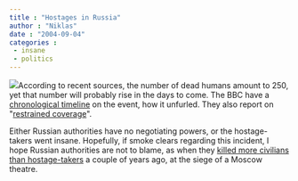 ```yaml
---
title : "Hostages in Russia"
author : "Niklas"
date : "2004-09-04"
categories : 
 - insane
 - politics
---
```


![](https://niklasblog.com/wp-content/2004-09-04-russia.jpg)According to recent sources, the number of dead humans amount to 250, yet that number will probably rise in the days to come. The BBC have a [chronological timeline](http://news.bbc.co.uk/1/hi/world/europe/3624136.stm) on the event, how it unfurled. They also report on "[restrained coverage](http://news.bbc.co.uk/1/hi/world/europe/3624716.stm)".

Either Russian authorities have no negotiating powers, or the hostage-takers went insane. Hopefully, if smoke clears regarding this incident, I hope Russian authorities are not to blame, as when they [killed more civilians than hostage-takers](http://news.bbc.co.uk/1/hi/world/europe/2368077.stm) a couple of years ago, at the siege of a Moscow theatre.
